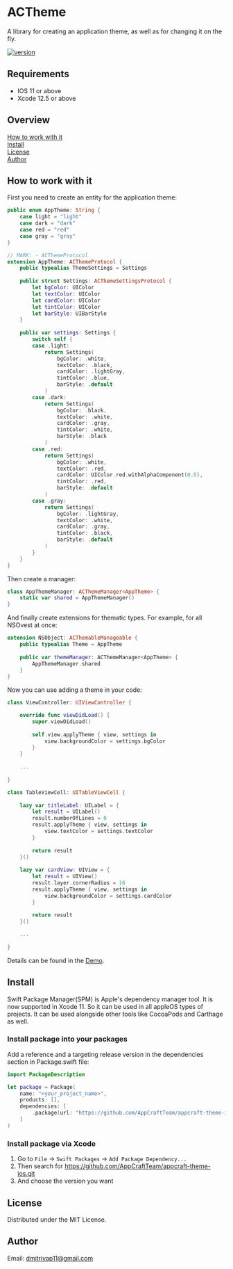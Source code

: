 # ACTheme
A library for creating an application theme, as well as for changing it on the fly.

[![version](https://img.shields.io/badge/version-0.0.1-white.svg)](https://semver.org)

## Requirements
* IOS 11 or above
* Xcode 12.5 or above

## Overview
[How to work with it ](#How-to-work-with-it )\
[Install](#Install)\
[License](#License)\
[Author](#MVAuthorVM)

## How to work with it
First you need to create an entity for the application theme:

```swift
public enum AppTheme: String {
    case light = "light"
    case dark = "dark"
    case red = "red"
    case gray = "gray"
}

// MARK: - ACThemeProtocol
extension AppTheme: ACThemeProtocol {
    public typealias ThemeSettings = Settings
    
    public struct Settings: ACThemeSettingsProtocol {
        let bgColor: UIColor
        let textColor: UIColor
        let cardColor: UIColor
        let tintColor: UIColor
        let barStyle: UIBarStyle
    }
    
    public var settings: Settings {
        switch self {
        case .light:
            return Settings(
                bgColor: .white,
                textColor: .black,
                cardColor: .lightGray,
                tintColor: .blue,
                barStyle: .default
            )
        case .dark:
            return Settings(
                bgColor: .black,
                textColor: .white,
                cardColor: .gray,
                tintColor: .white,
                barStyle: .black
            )
        case .red:
            return Settings(
                bgColor: .white,
                textColor: .red,
                cardColor: UIColor.red.withAlphaComponent(0.5),
                tintColor: .red,
                barStyle: .default
            )
        case .gray:
            return Settings(
                bgColor: .lightGray,
                textColor: .white,
                cardColor: .gray,
                tintColor: .black,
                barStyle: .default
            )
        }
    }
}
```

Then create a manager:
```swift
class AppThemeManager: ACThemeManager<AppTheme> {
    static var shared = AppThemeManager()
}
```
And finally create extensions for thematic types. For example, for all NSOvest at once:

```swift
extension NSObject: ACThemableManageable {
    public typealias Theme = AppTheme
    
    public var themeManager: ACThemeManager<AppTheme> {
        AppThemeManager.shared
    }
}
```

Now you can use adding a theme in your code:

```swift
class ViewController: UIViewController {

    override func viewDidLoad() {
        super.viewDidLoad()
        
        self.view.applyTheme { view, settings in
            view.backgroundColor = settings.bgColor
        }
    }
   
    ...
    
}

class TableViewCell: UITableViewCell {
    
    lazy var titleLabel: UILabel = {
        let result = UILabel()
        result.numberOfLines = 0
        result.applyTheme { view, settings in
            view.textColor = settings.textColor
        }
        
        return result
    }()
    
    lazy var cardView: UIView = {
        let result = UIView()
        result.layer.cornerRadius = 16
        result.applyTheme { view, settings in
            view.backgroundColor = settings.cardColor
        }
        
        return result
    }()

    ...
    
}
```

Details can be found in the [Demo](https://github.com/AppCraftTeam/appcraft-theme-ios/tree/main/Demo/ACThemeDemo).

## Install
Swift Package Manager(SPM) is Apple's dependency manager tool. It is now supported in Xcode 11. So it can be used in all appleOS types of projects. It can be used alongside other tools like CocoaPods and Carthage as well.

### Install package into your packages
Add a reference and a targeting release version in the dependencies section in Package.swift file:

```swift
import PackageDescription

let package = Package(
    name: "<your_project_name>",
    products: [],
    dependencies: [
        .package(url: "https://github.com/AppCraftTeam/appcraft-theme-ios.git", from: "<current_version>")
    ]
)
```

### Install package via Xcode
1. Go to `File` -> `Swift Packages` -> `Add Package Dependency...`
2. Then search for <https://github.com/AppCraftTeam/appcraft-theme-ios.git>
3. And choose the version you want

## License
Distributed under the MIT License.

## Author
Email: <dmitriyap11@gmail.com>
